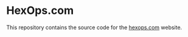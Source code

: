 # HexOps.com

This repository contains the source code for the [hexops.com](https://hexops.com) website.
